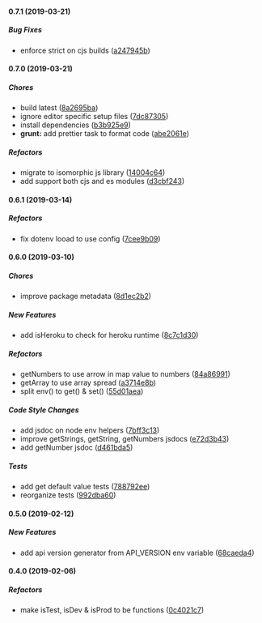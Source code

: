 #### 0.7.1 (2019-03-21)

##### Bug Fixes

*  enforce strict on cjs builds ([a247945b](https://github.com/lykmapipo/env/commit/a247945b04be24d4552d3b47520aed926bcc0dd3))

#### 0.7.0 (2019-03-21)

##### Chores

*  build latest ([8a2695ba](https://github.com/lykmapipo/env/commit/8a2695babb11abec3a70abbde872f593f2ed25cd))
*  ignore editor specific setup files ([7dc87305](https://github.com/lykmapipo/env/commit/7dc87305d7c8e14e8f160d0bcfe6c99368cc6175))
*  install dependencies ([b3b925e9](https://github.com/lykmapipo/env/commit/b3b925e9f4fffe6a88a3387fea3e44704c611127))
* **grunt:**  add prettier task to format code ([abe2061e](https://github.com/lykmapipo/env/commit/abe2061e26d8896cd9536395cb8fb45e09742bdf))

##### Refactors

*  migrate to isomorphic js library ([14004c64](https://github.com/lykmapipo/env/commit/14004c64a00bb9eb3b9ab9df0c88666c0dfb4ec2))
*  add support both cjs and es modules ([d3cbf243](https://github.com/lykmapipo/env/commit/d3cbf243c3753573bd69831802b65cd81623fdb5))

#### 0.6.1 (2019-03-14)

##### Refactors

*  fix dotenv looad to use config ([7cee9b09](https://github.com/lykmapipo/env/commit/7cee9b092cfad6c433d59c9b06ef7ffcac3e4df4))

#### 0.6.0 (2019-03-10)

##### Chores

*  improve package metadata ([8d1ec2b2](https://github.com/lykmapipo/env/commit/8d1ec2b2b3c77d78e38264d486438bb364737c95))

##### New Features

*  add isHeroku to check for heroku runtime ([8c7c1d30](https://github.com/lykmapipo/env/commit/8c7c1d30926c92397875b1b1ec4ca39c3f5aa977))

##### Refactors

*  getNumbers to use arrow in map value to numbers ([84a86991](https://github.com/lykmapipo/env/commit/84a86991c2e1ebd085204c1f4019e0a384acf4a3))
*  getArray to use array spread ([a3714e8b](https://github.com/lykmapipo/env/commit/a3714e8b493ff1e9b0631aa9d363eab2bd238956))
*  split env() to get() & set() ([55d01aea](https://github.com/lykmapipo/env/commit/55d01aeae008844c6256c44654e7750f10fe18a1))

##### Code Style Changes

*  add jsdoc on node env helpers ([7bff3c13](https://github.com/lykmapipo/env/commit/7bff3c1345b57541836d79e7447e991772fd5461))
*  improve getStrings, getString, getNumbers jsdocs ([e72d3b43](https://github.com/lykmapipo/env/commit/e72d3b43ca5f8f8d1ee52d708b7433ffdb7c8bf3))
*  add getNumber jsdoc ([d461bda5](https://github.com/lykmapipo/env/commit/d461bda5610cf0d9ddcc8367f3c4e8d3ce481509))

##### Tests

*  add get default value tests ([788792ee](https://github.com/lykmapipo/env/commit/788792ee2289d3ca4c01798331b9de7fb764ef3a))
*  reorganize tests ([992dba60](https://github.com/lykmapipo/env/commit/992dba60662f4d573de6728e39879d54541debde))

#### 0.5.0 (2019-02-12)

##### New Features

*  add api version generator from API_VERSION env variable ([68caeda4](https://github.com/lykmapipo/env/commit/68caeda4acfca0511f5c15ae2c8ea1ab2f689748))

#### 0.4.0 (2019-02-06)

##### Refactors

*  make isTest, isDev & isProd to be functions ([0c4021c7](https://github.com/lykmapipo/env/commit/0c4021c76d1fb2d17d073e33785e73f8237b59f3))

